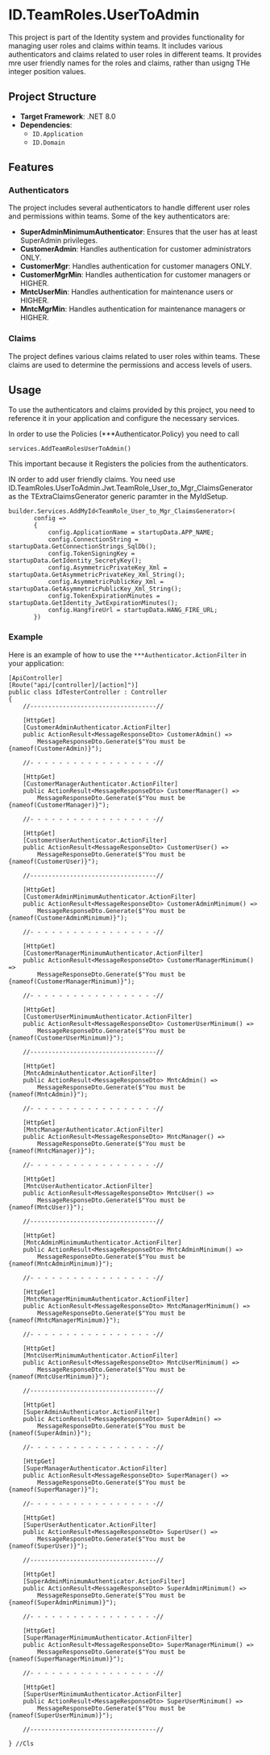 # ID.TeamRoles.UserToAdmin

This project is part of the Identity system and provides functionality for managing user roles and claims within teams. It includes various authenticators and claims related to user roles in different teams.
It provides mre user friendly names for the roles and claims, rather than usigng THe integer position values.


## Project Structure

- **Target Framework**: .NET 8.0
- **Dependencies**:
  - `ID.Application`
  - `ID.Domain`

## Features

### Authenticators

The project includes several authenticators to handle different user roles and permissions within teams. Some of the key authenticators are:

- **SuperAdminMinimumAuthenticator**: Ensures that the user has at least SuperAdmin privileges.
- **CustomerAdmin**: Handles authentication for customer administrators ONLY.
- **CustomerMgr**: Handles authentication for customer managers ONLY.
- **CustomerMgrMin**: Handles authentication for customer managers or HIGHER.
- **MntcUserMin**: Handles authentication for maintenance users or HIGHER.
- **MntcMgrMin**: Handles authentication for maintenance managers or HIGHER.

### Claims

The project defines various claims related to user roles within teams. These claims are used to determine the permissions and access levels of users.

## Usage

To use the authenticators and claims provided by this project, you need to reference it in your application and configure the necessary services.

In order to use the Policies (***Authenticator.Policy) you need to call

    services.AddTeamRolesUserToAdmin()
This important because it Registers the policies from the authenticators.


IN order to add user friendly claims. You need use ID.TeamRoles.UserToAdmin.Jwt.TeamRole_User_to_Mgr_ClaimsGenerator as the TExtraClaimsGenerator generic paramter in the MyIdSetup.

    builder.Services.AddMyId<TeamRole_User_to_Mgr_ClaimsGenerator>(
           config =>
           {
               config.ApplicationName = startupData.APP_NAME;
               config.ConnectionString = startupData.GetConnectionStrings_SqlDb();
               config.TokenSigningKey = startupData.GetIdentity_SecretyKey();
               config.AsymmetricPrivateKey_Xml = startupData.GetAsymmetricPrivateKey_Xml_String();
               config.AsymmetricPublicKey_Xml = startupData.GetAsymmetricPublicKey_Xml_String();
               config.TokenExpirationMinutes = startupData.GetIdentity_JwtExpirationMinutes();
               config.HangfireUrl = startupData.HANG_FIRE_URL;
           })

### Example

Here is an example of how to use the `***Authenticator.ActionFilter` in your application:


    [ApiController]
    [Route("api/[controller]/[action]")]
    public class IdTesterController : Controller
    {
        //-----------------------------------//

        [HttpGet]
        [CustomerAdminAuthenticator.ActionFilter]
        public ActionResult<MessageResponseDto> CustomerAdmin() =>
            MessageResponseDto.Generate($"You must be {nameof(CustomerAdmin)}");

        //- - - - - - - - - - - - - - - - - -//

        [HttpGet]
        [CustomerManagerAuthenticator.ActionFilter]
        public ActionResult<MessageResponseDto> CustomerManager() =>
            MessageResponseDto.Generate($"You must be {nameof(CustomerManager)}");

        //- - - - - - - - - - - - - - - - - -//

        [HttpGet]
        [CustomerUserAuthenticator.ActionFilter]
        public ActionResult<MessageResponseDto> CustomerUser() =>
            MessageResponseDto.Generate($"You must be {nameof(CustomerUser)}");

        //-----------------------------------//

        [HttpGet]
        [CustomerAdminMinimumAuthenticator.ActionFilter]
        public ActionResult<MessageResponseDto> CustomerAdminMinimum() =>
            MessageResponseDto.Generate($"You must be {nameof(CustomerAdminMinimum)}");

        //- - - - - - - - - - - - - - - - - -//

        [HttpGet]
        [CustomerManagerMinimumAuthenticator.ActionFilter]
        public ActionResult<MessageResponseDto> CustomerManagerMinimum() =>
            MessageResponseDto.Generate($"You must be {nameof(CustomerManagerMinimum)}");

        //- - - - - - - - - - - - - - - - - -//

        [HttpGet]
        [CustomerUserMinimumAuthenticator.ActionFilter]
        public ActionResult<MessageResponseDto> CustomerUserMinimum() =>
            MessageResponseDto.Generate($"You must be {nameof(CustomerUserMinimum)}");

        //-----------------------------------//

        [HttpGet]
        [MntcAdminAuthenticator.ActionFilter]
        public ActionResult<MessageResponseDto> MntcAdmin() =>
            MessageResponseDto.Generate($"You must be {nameof(MntcAdmin)}");

        //- - - - - - - - - - - - - - - - - -//

        [HttpGet]
        [MntcManagerAuthenticator.ActionFilter]
        public ActionResult<MessageResponseDto> MntcManager() =>
            MessageResponseDto.Generate($"You must be {nameof(MntcManager)}");

        //- - - - - - - - - - - - - - - - - -//

        [HttpGet]
        [MntcUserAuthenticator.ActionFilter]
        public ActionResult<MessageResponseDto> MntcUser() =>
            MessageResponseDto.Generate($"You must be {nameof(MntcUser)}");

        //-----------------------------------//

        [HttpGet]
        [MntcAdminMinimumAuthenticator.ActionFilter]
        public ActionResult<MessageResponseDto> MntcAdminMinimum() =>
            MessageResponseDto.Generate($"You must be {nameof(MntcAdminMinimum)}");

        //- - - - - - - - - - - - - - - - - -//

        [HttpGet]
        [MntcManagerMinimumAuthenticator.ActionFilter]
        public ActionResult<MessageResponseDto> MntcManagerMinimum() =>
            MessageResponseDto.Generate($"You must be {nameof(MntcManagerMinimum)}");

        //- - - - - - - - - - - - - - - - - -//

        [HttpGet]
        [MntcUserMinimumAuthenticator.ActionFilter]
        public ActionResult<MessageResponseDto> MntcUserMinimum() =>
            MessageResponseDto.Generate($"You must be {nameof(MntcUserMinimum)}");

        //-----------------------------------//

        [HttpGet]
        [SuperAdminAuthenticator.ActionFilter]
        public ActionResult<MessageResponseDto> SuperAdmin() =>
            MessageResponseDto.Generate($"You must be {nameof(SuperAdmin)}");

        //- - - - - - - - - - - - - - - - - -//

        [HttpGet]
        [SuperManagerAuthenticator.ActionFilter]
        public ActionResult<MessageResponseDto> SuperManager() =>
            MessageResponseDto.Generate($"You must be {nameof(SuperManager)}");

        //- - - - - - - - - - - - - - - - - -//

        [HttpGet]
        [SuperUserAuthenticator.ActionFilter]
        public ActionResult<MessageResponseDto> SuperUser() =>
            MessageResponseDto.Generate($"You must be {nameof(SuperUser)}");

        //-----------------------------------//

        [HttpGet]
        [SuperAdminMinimumAuthenticator.ActionFilter]
        public ActionResult<MessageResponseDto> SuperAdminMinimum() =>
            MessageResponseDto.Generate($"You must be {nameof(SuperAdminMinimum)}");

        //- - - - - - - - - - - - - - - - - -//

        [HttpGet]
        [SuperManagerMinimumAuthenticator.ActionFilter]
        public ActionResult<MessageResponseDto> SuperManagerMinimum() =>
            MessageResponseDto.Generate($"You must be {nameof(SuperManagerMinimum)}");

        //- - - - - - - - - - - - - - - - - -//

        [HttpGet]
        [SuperUserMinimumAuthenticator.ActionFilter]
        public ActionResult<MessageResponseDto> SuperUserMinimum() =>
            MessageResponseDto.Generate($"You must be {nameof(SuperUserMinimum)}");

        //-----------------------------------//

    } //Cls
